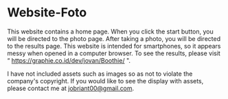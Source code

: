 # Website-Foto
This website contains a home page. When you click the start button, you will be directed to the photo page. After taking a photo, you will be directed to the results page. This website is intended for smartphones, so it appears messy when opened in a computer browser.
To see the results, please visit “ https://graphie.co.id/dev/jovan/Boothie/ ".

I have not included assets such as images so as not to violate the company's copyright. If you would like to see the display with assets, please contact me at jobriant00@gmail.com.
